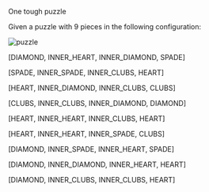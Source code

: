 One tough puzzle

Given a puzzle with 9 pieces in the following configuration:

![puzzle](https://raw.github.com/dougdroper/puzzle/attempt_2/puzzle.png)

[DIAMOND, INNER_HEART, INNER_DIAMOND, SPADE]

[SPADE, INNER_SPADE, INNER_CLUBS, HEART]

[HEART, INNER_DIAMOND, INNER_CLUBS, CLUBS]

[CLUBS, INNER_CLUBS, INNER_DIAMOND, DIAMOND]

[HEART, INNER_HEART, INNER_CLUBS, HEART]

[HEART, INNER_HEART, INNER_SPADE, CLUBS]

[DIAMOND, INNER_SPADE, INNER_HEART, SPADE]

[DIAMOND, INNER_DIAMOND, INNER_HEART, HEART]

[DIAMOND, INNER_CLUBS, INNER_CLUBS, HEART]